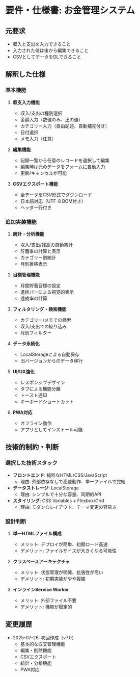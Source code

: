 # 要件・仕様書: お金管理システム

## 元要求
- 収入と支出を入力できること
- 入力された値は後から編集できること
- CSVとしてデータをDLできること

## 解釈した仕様
### 基本機能
1. **収支入力機能**
   - 収入/支出の種別選択
   - 金額入力（数値のみ、正の値）
   - カテゴリー入力（自由記述、自動補完付き）
   - 日付選択
   - メモ入力（任意）

2. **編集機能**
   - 記録一覧から任意のレコードを選択して編集
   - 編集時は元のデータをフォームに自動入力
   - 更新/キャンセルが可能

3. **CSVエクスポート機能**
   - 全データをCSV形式でダウンロード
   - 日本語対応（UTF-8 BOM付き）
   - ヘッダー行付き

### 追加実装機能
1. **統計・分析機能**
   - 収入/支出/残高の自動集計
   - 貯蓄率の計算と表示
   - カテゴリー別統計
   - 月別推移表示

2. **目標管理機能**
   - 月間貯蓄目標の設定
   - 進捗バーによる視覚的表示
   - 達成率の計算

3. **フィルタリング・検索機能**
   - カテゴリー/メモでの検索
   - 収入/支出での絞り込み
   - 月別フィルター

4. **データ永続化**
   - LocalStorageによる自動保存
   - 旧バージョンからのデータ移行

5. **UI/UX強化**
   - レスポンシブデザイン
   - タブによる機能分離
   - トースト通知
   - キーボードショートカット

6. **PWA対応**
   - オフライン動作
   - アプリとしてインストール可能

## 技術的制約・判断
### 選択した技術スタック
- **フロントエンド**: 純粋なHTML/CSS/JavaScript
  - 理由: 外部依存なしで高速動作、単一ファイルで完結
- **データストレージ**: LocalStorage
  - 理由: シンプルで十分な容量、同期的API
- **スタイリング**: CSS Variables + Flexbox/Grid
  - 理由: モダンなレイアウト、テーマ変更の容易さ

### 設計判断
1. **単一HTMLファイル構成**
   - メリット: デプロイが簡単、初期ロード高速
   - デメリット: ファイルサイズが大きくなる可能性

2. **クラスベースアーキテクチャ**
   - メリット: 状態管理が明確、拡張性が高い
   - デメリット: 初期実装がやや複雑

3. **インラインService Worker**
   - メリット: 外部ファイル不要
   - デメリット: 機能が限定的

## 変更履歴
- 2025-07-26: 初回作成（v7.0）
  - 基本的な収支管理機能
  - 編集・削除機能
  - CSVエクスポート
  - 統計・分析機能
  - PWA対応